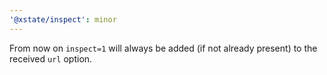 ```yaml
---
'@xstate/inspect': minor
---
```


From now on `inspect=1` will always be added (if not already present) to the received `url` option.
